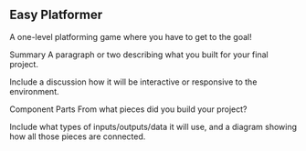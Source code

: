 ## Easy Platformer
A one-level platforming game where you have to get to the goal!

Summary
A paragraph or two describing what you built for your final project.

Include a discussion how it will be interactive or responsive to the environment.

Component Parts
From what pieces did you build your project?

Include what types of inputs/outputs/data it will use, and a diagram showing how all those pieces are connected.
